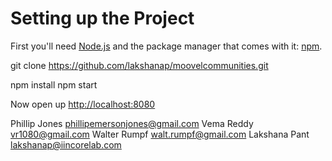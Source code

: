 # Setting up the Project

First you'll need [Node.js](https://nodejs.org) and the package manager
that comes with it: [npm](https://www.npmjs.com/).



git clone https://github.com/lakshanap/moovelcommunities.git

npm install
npm start

Now open up [http://localhost:8080](http://localhost:8080)

Phillip Jones phillipemersonjones@gmail.com
Vema Reddy vr1080@gmail.com
Walter Rumpf  walt.rumpf@gmail.com
Lakshana Pant  lakshanap@iincorelab.com
